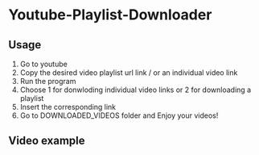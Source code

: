 # Youtube-Playlist-Downloader

## Usage
1. Go to youtube
2. Copy the desired video playlist url link / or an individual video link
3. Run the program
4. Choose 1 for donwloding individual video links or 2 for downloading a playlist
5. Insert the corresponding link
6. Go to DOWNLOADED_VIDEOS folder and Enjoy your videos!

## Video example

